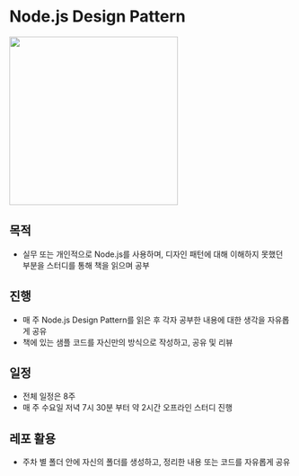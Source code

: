 # Node.js Design Pattern

<div>
  <img width="300" src="https://user-images.githubusercontent.com/26738287/65292808-cd25e900-db93-11e9-99f7-26105307dc42.jpg">
</div>

## 목적

- 실무 또는 개인적으로 Node.js를 사용하며, 디자인 패턴에 대해 이해하지 못했던 부분을 스터디를 통해 책을 읽으며 공부

## 진행

- 매 주 Node.js Design Pattern를 읽은 후 각자 공부한 내용에 대한 생각을 자유롭게 공유
- 책에 있는 샘플 코드를 자신만의 방식으로 작성하고, 공유 및 리뷰

## 일정

- 전체 일정은 8주
- 매 주 수요일 저녁 7시 30분 부터 약 2시간 오프라인 스터디 진행

## 레포 활용

- 주차 별 폴더 안에 자신의 폴더를 생성하고, 정리한 내용 또는 코드를 자유롭게 공유
